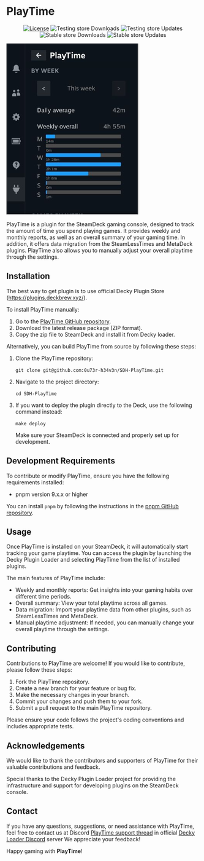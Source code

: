 # PlayTime

<div align="center">

  [![License](https://img.shields.io/badge/license-GPL--3.0--or--later-blue)](LICENSE)
  ![Testing store Downloads](https://img.shields.io/badge/dynamic/json?url=https://testing.deckbrew.xyz/plugins?query=PlayTime&query=$[:1].downloads&suffix=%20installs&label=Testing%20store%20downloads)
  ![Testing store Updates](https://img.shields.io/badge/dynamic/json?url=https://testing.deckbrew.xyz/plugins?query=PlayTime&query=$[:1].updates&suffix=%20installs&label=Testing%20store%20updates)
  ![Stable store Downloads](https://img.shields.io/badge/dynamic/json?url=https://plugins.deckbrew.xyz/plugins?query=PlayTime&query=$[:1].downloads&suffix=%20installs&label=Stable%20store%20downloads)
  ![Stable store Updates](https://img.shields.io/badge/dynamic/json?url=https://plugins.deckbrew.xyz/plugins?query=PlayTime&query=$[:1].updates&suffix=%20installs&label=Stable%20store%20updates)

</div>

![PlayTime Logo](https://raw.githubusercontent.com/0u73r-h34v3n/PlayTime/refs/heads/master/assets/image.png)

PlayTime is a plugin for the SteamDeck gaming console, designed to track the amount of time you spend playing games. It provides weekly and monthly reports, as well as an overall summary of your gaming time. In addition, it offers data migration from the SteamLessTimes and MetaDeck plugins. PlayTime also allows you to manually adjust your overall playtime through the settings.

## Installation

The best way to get plugin is to use official Decky Plugin Store (https://plugins.deckbrew.xyz/).

To install PlayTime manually:

1. Go to the [PlayTime GitHub repository](https://github.com/your-username/PlayTime).
2. Download the latest release package (ZIP format).
3. Copy the zip file to SteamDeck and install it from Decky loader.

Alternatively, you can build PlayTime from source by following these steps:

1. Clone the PlayTime repository:
   ```shell
   git clone git@github.com:0u73r-h34v3n/SDH-PlayTime.git
   ```

2. Navigate to the project directory:
   ```shell
   cd SDH-PlayTime
   ```

3. If you want to deploy the plugin directly to the Deck, use the following command instead:
   ```shell
   make deploy
   ```

   Make sure your SteamDeck is connected and properly set up for development.

## Development Requirements

To contribute or modify PlayTime, ensure you have the following requirements installed:

* pnpm version 9.x.x or higher

You can install `pnpm` by following the instructions in the [pnpm GitHub repository](https://github.com/pnpm/pnpm).

## Usage

Once PlayTime is installed on your SteamDeck, it will automatically start tracking your game playtime. You can access the plugin by launching the Decky Plugin Loader and selecting PlayTime from the list of installed plugins.

The main features of PlayTime include:

* Weekly and monthly reports: Get insights into your gaming habits over different time periods.
* Overall summary: View your total playtime across all games.
* Data migration: Import your playtime data from other plugins, such as SteamLessTimes and MetaDeck.
* Manual playtime adjustment: If needed, you can manually change your overall playtime through the settings.

## Contributing

Contributions to PlayTime are welcome! If you would like to contribute, please follow these steps:

1. Fork the PlayTime repository.
2. Create a new branch for your feature or bug fix.
3. Make the necessary changes in your branch.
4. Commit your changes and push them to your fork.
5. Submit a pull request to the main PlayTime repository.

Please ensure your code follows the project's coding conventions and includes appropriate tests.

## Acknowledgements

We would like to thank the contributors and supporters of PlayTime for their valuable contributions and feedback.

Special thanks to the Decky Plugin Loader project for providing the infrastructure and support for developing plugins on the SteamDeck console.

## Contact

If you have any questions, suggestions, or need assistance with PlayTime, feel free to contact us at 
Discord [PlayTime support thread](https://discord.com/channels/960281551428522045/1087800823846813716) in official [Decky Loader 
Discord](https://discord.com/invite/U88fbeHyzt) server
We appreciate your feedback!

Happy gaming with **PlayTime**!
